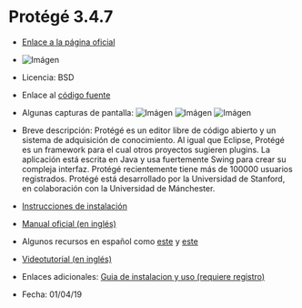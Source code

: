 # Protégé 3.4.7

* [Enlace a la página oficial](https://protege.stanford.edu/)

* ![Imágen](https://avatars1.githubusercontent.com/u/1696943?s=400&v=4) 

* Licencia: BSD

* Enlace al [código fuente](https://github.com/protegeproject/protege)

* Algunas capturas de pantalla: ![Imágen](https://protege.stanford.edu/assets/img/screenshots/desktopprotege-screenshot-5.jpg) ![Imágen](http://home.deib.polimi.it/hussain/navigowl/images/protege-plugin.jpg) ![Imágen](https://www.researchgate.net/profile/Brian_Corbitt/publication/221409098/figure/fig1/AS:305555903139847@1449861612915/A-sample-construction-of-ontologies-using-Protege-OWL.png)

* Breve descripción: Protégé es un editor libre de código abierto y un sistema de adquisición de conocimiento. Al igual que Eclipse, Protégé es un framework para el cual otros proyectos sugieren plugins. La aplicación está escrita en Java y usa fuertemente Swing para crear su compleja interfaz. Protégé recientemente tiene más de 100000 usuarios registrados.
Protégé está desarrollado por la Universidad de Stanford, en colaboración con la Universidad de Mánchester. 

* [Instrucciones de instalación](https://protege.stanford.edu/download/protege/4.3/installanywhere/Web_Installers/)

* [Manual oficial (en inglés)](http://mowl-power.cs.man.ac.uk/protegeowltutorial/resources/ProtegeOWLTutorialP4_v1_3.pdf)

* Algunos recursos en español como [este](http://documentalistaparaboss.blogspot.com/2014/08/creacion-de-ontologias-con-protege.html) y [este](https://es.slideshare.net/DocThreeC/diseo-de-ontologas-protg-owl-ejemplo-de-las-pizzas)

* [Videotutorial (en inglés)](https://www.youtube.com/playlist?list=PLjUvq4qQCjAEQ_jEv3ZPNt8kLGO7cBZ4h)

* Enlaces adicionales: [Guia de instalacion y uso (requiere registro)](https://www.academia.edu/33609394/GU%C3%8DA_DE_INSTALACI%C3%93N_Y_USO_DE_PROT%C3%89G%C3%89_SOFTWARE_PARA_ELABORAR_ONTOLOG%C3%8DAS)

* Fecha: 01/04/19